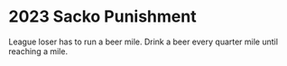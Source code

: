 # 2023 Sacko Punishment

League loser has to run a beer mile. Drink a beer every quarter mile until reaching a mile.
